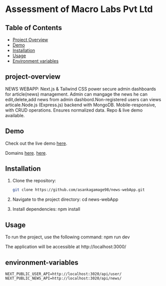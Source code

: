 # Assessment of Macro Labs Pvt Ltd


## Table of Contents

- [Project Overview](#project-overview)
- [Demo](#demo)
- [Installation](#installation)
- [Usage](#usage)
- [Environment variables](#environment-variables)


## project-overview
NEWS WEBAPP: Next.js & Tailwind CSS power secure admin dashboards for article(news) management. Admin can mangage the news he can edit,delete,add news from admin dashbord.Non-registered users can views articale.Node.js (Express.js) backend with MongoDB. Mobile-responsive, with CRUD operations. Ensures normalized data. Repo & live demo available.

## Demo
Check out the live demo
[here](https://news-web-app-bice.vercel.app/).

Domains
[here](https://news-web-app-git-main-asankagamage98s-projects.vercel.app/).
[here](https://news-web-8kjijy4y1-asankagamage98s-projects.vercel.app/).




## Installation

1. Clone the repository:

   ```bash
   git clone https://github.com/asankagamage98/news-webApp.git

2. Navigate to the project directory:
    cd news-webApp

3. Install dependencies:
    npm install


## Usage
To run the project, use the following command:
    npm run dev

The application will be accessible at http://localhost:3000/


## environment-variables

```
NEXT_PUBLIC_USER_API=http://localhost:3020/api/user/
NEXT_PUBLIC_NEWS_API=http://localhost:3020/api/news/

```
